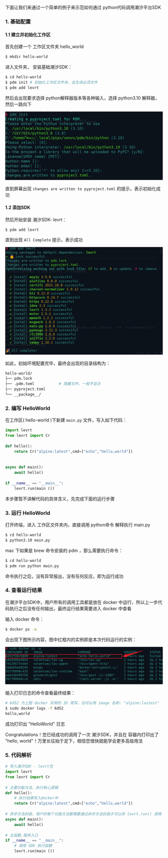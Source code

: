 下面让我们来通过一个简单的例子来示范如何通过 python代码调用潮汐平台SDK

### 1. 基础配置

#### 1.1 建立并初始化工作区

首先创建一个 工作区文件夹 hello_world

```bash
$ mkdir hello-world
```

进入文件夹， 安装基础潮汐SDK：

```bash
$ cd hello-world
$ pdm init # 初始化工作区文件夹，会生成必须文件
$ pdm add levrt
```

然后会出现要求选择 python解释器版本等各种输入，选择 python3.10 解释器，然后一路向下

![](./img/pdm_init.png)

直到屏幕出现 `changes are written to pyproject.toml` 的提示，表示初始化成功

#### 1.2 添加SDK

然后开始安装 潮汐SDK- levrt：

```bash
$ pdm add levrt
```

直到出现 `All Complete` 提示，表示成功

![](./img/add_levrt.jpg)

如此，初始环境配置完毕，最终会出现的目录结构为：

```bash
hello-world/
├── pdm.lock
├── .pdm.toml			# 隐藏文件，一般不显示
├── pyproject.toml
└── __package__/
```

### 

### 2. 编写 HelloWorld

在工作区( hello-world )下新建 `main.py` 文件，写入如下代码：

```python
import levrt
from levrt import Cr

def hello():
    return Cr("alpine:latest",cmd=["echo","hello,world"])


async def main():
    await hello()

if __name__ == "__main__":
    levrt.run(main ())
```

本步骤暂不讲解代码的具体含义，先完成下面的运行步骤

### 3. 运行 HelloWorld

打开终端，进入 工作区文件夹内，直接调用 python命令 解释执行 main.py

```bash
$ cd hello-world
$ python3.10 main.py
```

mac 下如果是 brew 命令安装的 pdm ，那么需要执行命令：

```bash
$ cd hello-world
$ pdm run python main.py
```

命令执行之后，没有异常报出，没有任何反应，即为运行成功

### 4. 查看运行结果

在潮汐平台SDK中，用户所有的调用工具都是放在 docker 中运行，所以上一步代码执行之后没有任何输出，最终运行结果需要进入 docker 中查看

输入 docker 命令：

```bash
$ docker ps -a
```

会出现下图所示内容，图中红框内的实例即是本次代码运行的实例：

![](./img/rdocker_run.jpg)

输入打印日志的命令查看最终结果：

```bash
# 6d52 为上图 docker 实例的 ID 简写，也可以用 image 名称: "alpine:lastest"
$ sudo docker logs -f 6d52 
hello,world
```

成功打印出 "HelloWorld" 日志

Congratulations！您已经成功的调用了一次 潮汐SDK，并且在 容器内打印出了 "hello, world"！万里长征始于足下，相信您很快就能学会更多高级用法



### 5. 代码解析

```python
# 导入潮汐SDK - levrt包
import levrt
from levrt import Cr

# 主要功能方法，执行核心逻辑
def hello():
    # 执行结果写入docker中
    return Cr("alpine:latest",cmd=["echo","hello,world"])

# 异步方法封装，用户的每个功能方法都需要通过异步方法封装才可以供 levrt.run() 调用
async def main():
    await hello()

# 主函数,程序入口
if __name__ == "__main__":
	# 调用 SDK 执行函数
    levrt.run(main ())
```
